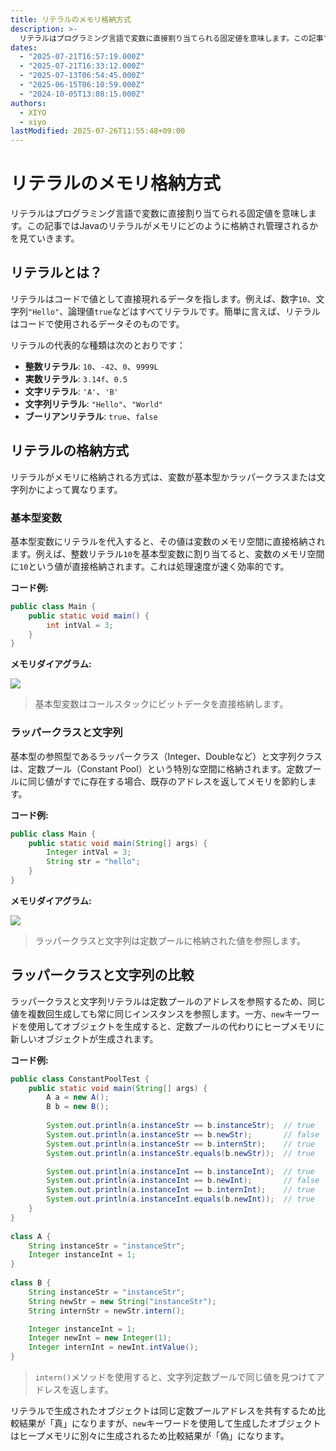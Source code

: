 ```yaml
---
title: リテラルのメモリ格納方式
description: >-
  リテラルはプログラミング言語で変数に直接割り当てられる固定値を意味します。この記事ではJavaのリテラルがメモリにどのように格納され管理されるかを見ていきます。
dates:
  - "2025-07-21T16:57:19.000Z"
  - "2025-07-21T16:33:12.000Z"
  - "2025-07-13T06:54:45.000Z"
  - "2025-06-15T06:10:59.000Z"
  - "2024-10-05T13:08:15.000Z"
authors:
  - XIYO
  - xiyo
lastModified: 2025-07-26T11:55:48+09:00
---
```

# リテラルのメモリ格納方式

リテラルはプログラミング言語で変数に直接割り当てられる固定値を意味します。この記事ではJavaのリテラルがメモリにどのように格納され管理されるかを見ていきます。

## リテラルとは？

リテラルはコードで値として直接現れるデータを指します。例えば、数字`10`、文字列`"Hello"`、論理値`true`などはすべてリテラルです。簡単に言えば、リテラルはコードで使用されるデータそのものです。

リテラルの代表的な種類は次のとおりです：

- **整数リテラル**: `10`、`-42`、`0`、`9999L`
- **実数リテラル**: `3.14f`、`0.5`
- **文字リテラル**: `'A'`、`'B'`
- **文字列リテラル**: `"Hello"`、`"World"`
- **ブーリアンリテラル**: `true`、`false`

## リテラルの格納方式

リテラルがメモリに格納される方式は、変数が基本型かラッパークラスまたは文字列かによって異なります。

### 基本型変数

基本型変数にリテラルを代入すると、その値は変数のメモリ空間に直接格納されます。例えば、整数リテラル`10`を基本型変数に割り当てると、変数のメモリ空間に`10`という値が直接格納されます。これは処理速度が速く効率的です。

**コード例:**
```java
public class Main {
    public static void main() {
        int intVal = 3;
    }
}
```

**メモリダイアグラム:**

[![](https://mermaid.ink/img/pako:eNpVULFOwzAQ_RXrJpCiKHHqNvEIrJ2KGCAMJnabiMSuXEdQomydkNhZ-g8dGOCb2v5DL4lU1JNlv3d67-l8DWRGKuAwL81blgvryP1NqgnWqn5ZWLHMya0oy5kT2etTCh0mPUnhedB1JQurMlcYfXZfJExFodHcPX6F19X1hburQrsHUaJoAJxEh-032f9tjp-_ZP-1O2x_jpvdhU1pORAE4EGlLGZL_EvTtVNwuapUChyhFBYHTnWLOlE7M1vrDLiztfLAmnqRA5-LcoWsXkrh1F0hcPLq3F0K_WjMP1eycMZOh9X1G-w1wBt4B54EfsLoKKaTgMZROGYerIHTkPrJmOIJJ0E8DuKo9eCjT438MGDBiLIwYiyJ6Ii1J9YYgVQ?type=png)](https://mermaid.live/edit#pako:eNpVULFOwzAQ_RXrJpCiKHHqNvEIrJ2KGCAMJnabiMSuXEdQomydkNhZ-g8dGOCb2v5DL4lU1JNlv3d67-l8DWRGKuAwL81blgvryP1NqgnWqn5ZWLHMya0oy5kT2etTCh0mPUnhedB1JQurMlcYfXZfJExFodHcPX6F19X1hburQrsHUaJoAJxEh-032f9tjp-_ZP-1O2x_jpvdhU1pORAE4EGlLGZL_EvTtVNwuapUChyhFBYHTnWLOlE7M1vrDLiztfLAmnqRA5-LcoWsXkrh1F0hcPLq3F0K_WjMP1eycMZOh9X1G-w1wBt4B54EfsLoKKaTgMZROGYerIHTkPrJmOIJJ0E8DuKo9eCjT438MGDBiLIwYiyJ6Ii1J9YYgVQ)

> 基本型変数はコールスタックにビットデータを直接格納します。

### ラッパークラスと文字列

基本型の参照型であるラッパークラス（Integer、Doubleなど）と文字列クラスは、定数プール（Constant Pool）という特別な空間に格納されます。定数プールに同じ値がすでに存在する場合、既存のアドレスを返してメモリを節約します。

**コード例:**
```java
public class Main {
    public static void main(String[] args) {
        Integer intVal = 3;
        String str = "hello";
    }
}
```

**メモリダイアグラム:**

[![](https://mermaid.ink/img/pako:eNqFUj1PwzAQ_SvWLQWprfLRtEkGBmBhqIRUxABhMInbRLh25TiCUnWrGBDsLJ34Ax0YQOIftf0POE6b0gLiFMX3rHf37sk3gpBHBHzoUn4bxlhIdHYYMKQiza57Ag9idIQp7Ugc3lwGkOdIgwCuCl4eUSJIKBPOyuqtDm2cMFWcH_W--u3tb1XnkTB5jqkinTBJekSsLny0eP1cPDz94KdSKHJHioT1cvArkbCoAGWya42zVGImTznPtdcQ5XirE00kEZgWI65HsxfTFzT_mCwf39H8ebaYvi0ns7JMa-7oFfPuqK5M_C2eakKhra1WYkIpr_wvv7FczIxqtYNvXlbTSaHvSxmoQp8I9VCRWoxRTgpAxqRPAvBVGmGhXj9gY8XDmeSdIQvBlyIjVRA868XgdzFNFcoGEZbkOMHKfb-8HWB2wfkGkyiRXLSLPdTrqDngj-AOfM-oe47VcK2WYbm22XSqMATfMq2617TUZ7YMt2m49rgK97qrXTcNx2hYjmk7jmdbDWf8BU0T910?type=png)](https://mermaid.live/edit#pako:eNqFUj1PwzAQ_SvWLQWprfLRtEkGBmBhqIRUxABhMInbRLh25TiCUnWrGBDsLJ34Ax0YQOIftf0POE6b0gLiFMX3rHf37sk3gpBHBHzoUn4bxlhIdHYYMKQiza57Ag9idIQp7Ugc3lwGkOdIgwCuCl4eUSJIKBPOyuqtDm2cMFWcH_W--u3tb1XnkTB5jqkinTBJekSsLny0eP1cPDz94KdSKHJHioT1cvArkbCoAGWya42zVGImTznPtdcQ5XirE00kEZgWI65HsxfTFzT_mCwf39H8ebaYvi0ns7JMa-7oFfPuqK5M_C2eakKhra1WYkIpr_wvv7FczIxqtYNvXlbTSaHvSxmoQp8I9VCRWoxRTgpAxqRPAvBVGmGhXj9gY8XDmeSdIQvBlyIjVRA868XgdzFNFcoGEZbkOMHKfb-8HWB2wfkGkyiRXLSLPdTrqDngj-AOfM-oe47VcK2WYbm22XSqMATfMq2617TUZ7YMt2m49rgK97qrXTcNx2hYjmk7jmdbDWf8BU0T910)

> ラッパークラスと文字列は定数プールに格納された値を参照します。

## ラッパークラスと文字列の比較

ラッパークラスと文字列リテラルは定数プールのアドレスを参照するため、同じ値を複数回生成しても常に同じインスタンスを参照します。一方、`new`キーワードを使用してオブジェクトを生成すると、定数プールの代わりにヒープメモリに新しいオブジェクトが生成されます。

**コード例:**
```java
public class ConstantPoolTest {  
    public static void main(String[] args) {  
        A a = new A();  
        B b = new B();  
  
        System.out.println(a.instanceStr == b.instanceStr);  // true  
        System.out.println(a.instanceStr == b.newStr);       // false  
        System.out.println(a.instanceStr == b.internStr);    // true  
        System.out.println(a.instanceStr.equals(b.newStr));  // true  

        System.out.println(a.instanceInt == b.instanceInt);  // true  
        System.out.println(a.instanceInt == b.newInt);       // false  
        System.out.println(a.instanceInt == b.internInt);    // true  
        System.out.println(a.instanceInt.equals(b.newInt));  // true  
    }  
}  
  
class A {  
    String instanceStr = "instanceStr";  
    Integer instanceInt = 1;  
}  
  
class B {  
    String instanceStr = "instanceStr";  
    String newStr = new String("instanceStr");  
    String internStr = newStr.intern();  

    Integer instanceInt = 1;  
    Integer newInt = new Integer(1);  
    Integer internInt = newInt.intValue();  
}
```
> `intern()`メソッドを使用すると、文字列定数プールで同じ値を見つけてアドレスを返します。

リテラルで生成されたオブジェクトは同じ定数プールアドレスを共有するため比較結果が「真」になりますが、`new`キーワードを使用して生成したオブジェクトはヒープメモリに別々に生成されるため比較結果が「偽」になります。
